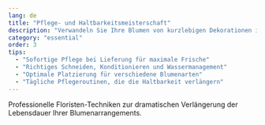 ```yaml
---
lang: de
title: "Pflege- und Haltbarkeitsmeisterschaft"
description: "Verwandeln Sie Ihre Blumen von kurzlebigen Dekorationen in langanhaltende Arrangements mit professionellen Pflegetechniken."
category: "essential"
order: 3
tips:
  - "Sofortige Pflege bei Lieferung für maximale Frische"
  - "Richtiges Schneiden, Konditionieren und Wassermanagement"
  - "Optimale Platzierung für verschiedene Blumenarten"
  - "Tägliche Pflegeroutinen, die die Haltbarkeit verlängern"
---
```


Professionelle Floristen-Techniken zur dramatischen Verlängerung der Lebensdauer Ihrer Blumenarrangements.
